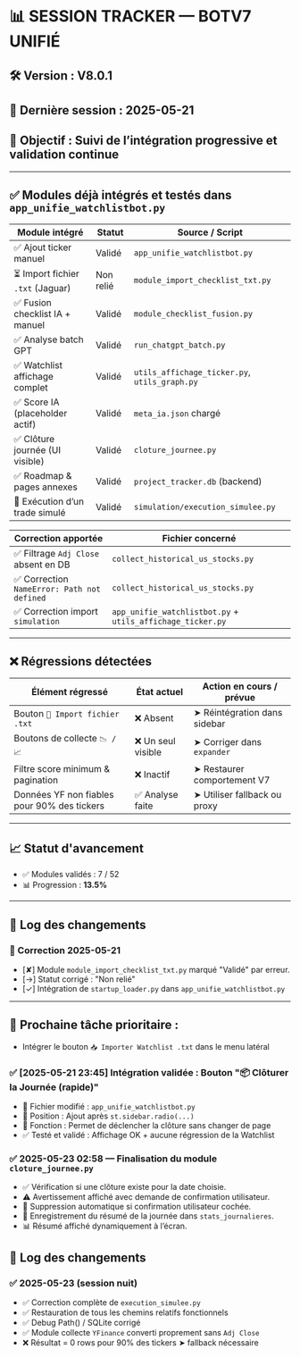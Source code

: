# 📊 SESSION TRACKER — BOTV7 UNIFIÉ

## 🛠️ Version : V8.0.1
## 📆 Dernière session : 2025-05-21
## 🎯 Objectif : Suivi de l’intégration progressive et validation continue

---

## ✅ Modules déjà intégrés et testés dans `app_unifie_watchlistbot.py`

| Module intégré                      | Statut     | Source / Script                      |
|------------------------------------|------------|--------------------------------------|
| ✅ Ajout ticker manuel             | Validé     | `app_unifie_watchlistbot.py`         |
| ⏳ Import fichier `.txt` (Jaguar)  | Non relié  | `module_import_checklist_txt.py`     |
| ✅ Fusion checklist IA + manuel    | Validé     | `module_checklist_fusion.py`         |
| ✅ Analyse batch GPT               | Validé     | `run_chatgpt_batch.py`               |
| ✅ Watchlist affichage complet     | Validé     | `utils_affichage_ticker.py`, `utils_graph.py` |
| ✅ Score IA (placeholder actif)    | Validé     | `meta_ia.json` chargé                 |
| ✅ Clôture journée (UI visible)    | Validé     | `cloture_journee.py`                 |
| ✅ Roadmap & pages annexes         | Validé     | `project_tracker.db` (backend)       |
| 💼 Exécution d’un trade simulé     | Validé     | `simulation/execution_simulee.py`    | Appelle `simulate_trade_result.py`, enregistre dans `trades_simules` |

| Correction apportée                             | Fichier concerné                     |
|-------------------------------------------------|--------------------------------------|
| ✅ Filtrage `Adj Close` absent en DB           | `collect_historical_us_stocks.py`    |
| ✅ Correction `NameError: Path not defined`    | `collect_historical_us_stocks.py`    |
| ✅ Correction import `simulation`              | `app_unifie_watchlistbot.py` + `utils_affichage_ticker.py` |

---

## ❌ Régressions détectées

| Élément régressé                              | État actuel                  | Action en cours / prévue         |
|----------------------------------------------|------------------------------|----------------------------------|
| Bouton `📩 Import fichier .txt`              | ❌ Absent                    | ➤ Réintégration dans sidebar     |
| Boutons de collecte `📉 / 📈`                 | ❌ Un seul visible           | ➤ Corriger dans `expander`       |
| Filtre score minimum & pagination             | ❌ Inactif                   | ➤ Restaurer comportement V7      |
| Données YF non fiables pour 90% des tickers   | ✅ Analyse faite             | ➤ Utiliser fallback ou proxy     |


---

## 📈 Statut d'avancement

- ✅ Modules validés : 7 / 52
- 📊 Progression : **13.5%**

---

## 🧾 Log des changements

### 🔁 Correction 2025-05-21
- [✘] Module `module_import_checklist_txt.py` marqué "Validé" par erreur.
- [→] Statut corrigé : "Non relié"
- [✓] Intégration de `startup_loader.py` dans `app_unifie_watchlistbot.py`

---

## 📌 Prochaine tâche prioritaire :
- Intégrer le bouton `📥 Importer Watchlist .txt` dans le menu latéral

### ✅ [2025-05-21 23:45] Intégration validée : Bouton "📦 Clôturer la Journée (rapide)"

- 📁 Fichier modifié : `app_unifie_watchlistbot.py`
- 📍 Position : Ajout après `st.sidebar.radio(...)`
- 🎯 Fonction : Permet de déclencher la clôture sans changer de page
- ✅ Testé et validé : Affichage OK + aucune régression de la Watchlist

### ✅ 2025-05-23 02:58 — Finalisation du module `cloture_journee.py`

- ✅ Vérification si une clôture existe pour la date choisie.
- ⚠️ Avertissement affiché avec demande de confirmation utilisateur.
- 🔁 Suppression automatique si confirmation utilisateur cochée.
- 💾 Enregistrement du résumé de la journée dans `stats_journalieres`.
- 📊 Résumé affiché dynamiquement à l’écran.

## 🧾 Log des changements

### ✅ 2025-05-23 (session nuit)
- ✅ Correction complète de `execution_simulee.py`
- ✅ Restauration de tous les chemins relatifs fonctionnels
- ✅ Debug Path() / SQLite corrigé
- ✅ Module collecte `YFinance` converti proprement sans `Adj Close`
- ❌ Résultat = 0 rows pour 90% des tickers ➤ fallback nécessaire



